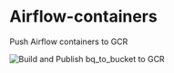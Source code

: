 # Airflow-containers
Push Airflow containers to GCR


![Build and Publish bq_to_bucket to GCR](https://github.com/saurabhkdm/Airflow-containers/workflows/Build%20and%20Publish%20bq_to_bucket%20to%20GCR/badge.svg?branch=master)
